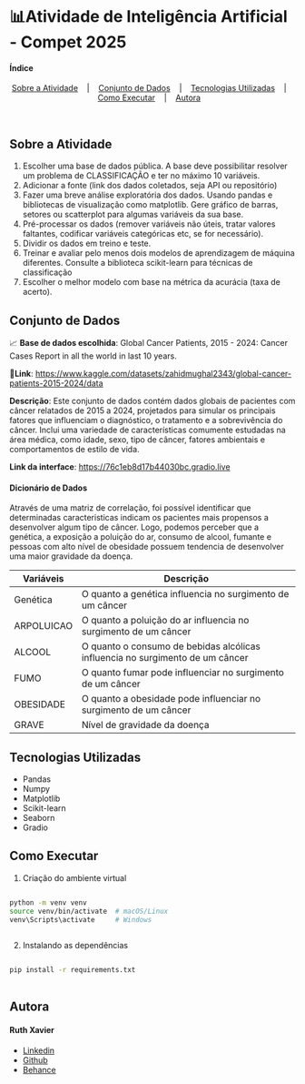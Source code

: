 # 📊Atividade de Inteligência Artificial - Compet 2025

#### Índice

<p align="center"> 
    <a href="#sobre-a-atividade">Sobre a Atividade</a> &nbsp;&nbsp; | &nbsp;&nbsp;
    <a href="#conjunto-de-dados">Conjunto de Dados</a> &nbsp;&nbsp; | &nbsp;&nbsp;
    <a href="#tecnologias-utilizadas">Tecnologias Utilizadas</a> &nbsp;&nbsp; | &nbsp;&nbsp;
    <a href="#como-executar">Como Executar</a> &nbsp;&nbsp; | &nbsp;&nbsp;
    <a href="#autora">Autora</a> &nbsp;&nbsp; 
</p>
<br> 

## Sobre a Atividade 

1. Escolher uma base de dados pública. A base deve possibilitar resolver um problema de CLASSIFICAÇÃO e ter no máximo 10 variáveis.
2. Adicionar a fonte (link dos dados coletados, seja API ou repositório)
3. Fazer uma breve análise exploratória dos dados. Usando pandas e bibliotecas de visualização como matplotlib. Gere gráfico de barras, setores ou scatterplot para algumas variáveis da sua base.
4. Pré-processar os dados (remover variáveis não úteis, tratar valores faltantes, codificar variáveis categóricas etc, se for necessário).
5. Dividir os dados em treino e teste.
6. Treinar e avaliar pelo menos dois modelos de aprendizagem de máquina diferentes. Consulte a biblioteca scikit-learn para técnicas de classificação
7. Escolher o melhor modelo com base na métrica da acurácia (taxa de acerto).

## Conjunto de Dados 

📈 **Base de dados escolhida**: Global Cancer Patients, 2015 - 2024: Cancer Cases Report in all the world in last 10 years.

🔗**Link**: https://www.kaggle.com/datasets/zahidmughal2343/global-cancer-patients-2015-2024/data 

**Descrição**: Este conjunto de dados contém dados globais de pacientes com câncer relatados de 2015 a 2024, projetados para simular os principais fatores que influenciam o diagnóstico, o tratamento e a sobrevivência do câncer. Inclui uma variedade de características comumente estudadas na área médica, como idade, sexo, tipo de câncer, fatores ambientais e comportamentos de estilo de vida.

**Link da interface**: https://76c1eb8d17b44030bc.gradio.live


#### Dicionário de Dados

Através de uma matriz de correlação, foi possível identificar que determinadas caracteristicas indicam os pacientes mais propensos a desenvolver algum tipo de câncer. Logo, podemos perceber que a genética, a exposição a poluição do ar, consumo de alcool, fumante e pessoas com alto nível de obesidade possuem tendencia de desenvolver uma maior gravidade da doença. 

| **Variáveis** | **Descrição** | 
|---------------|---------------| 
| Genética | O quanto a genética influencia no surgimento de um câncer |
| ARPOLUICAO | O quanto a poluição do ar influencia no surgimento de um câncer |
| ALCOOL | O quanto o consumo de bebidas alcólicas influencia no surgimento de um câncer |
| FUMO | O quanto fumar pode influenciar no surgimento de um câncer |
| OBESIDADE | O quanto a obesidade pode influenciar no surgimento de um câncer|
| GRAVE | Nível de gravidade da doença|

## Tecnologias Utilizadas

- Pandas
- Numpy
- Matplotlib
- Scikit-learn
- Seaborn
- Gradio

## Como Executar 

1. Criação do ambiente virtual

``` bash

python -m venv venv
source venv/bin/activate  # macOS/Linux
venv\Scripts\activate     # Windows
    
```

2. Instalando as dependências 

``` bash

pip install -r requirements.txt
    
```

## Autora 

#### Ruth Xavier 

- [Linkedin](https://www.linkedin.com/in/ruthxavier/)
- [Github](https://github.com/xavierruth)
- [Behance](https://www.behance.net/xavierruth)